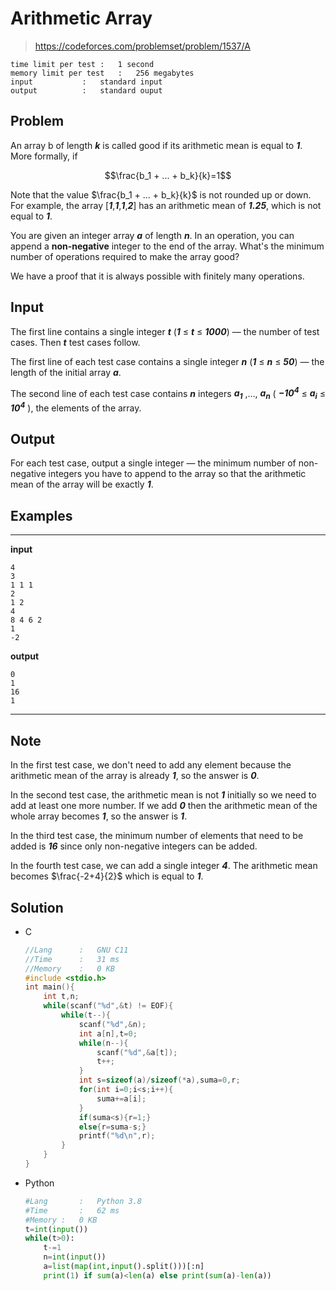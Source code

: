 # Arithmetic Array

> https://codeforces.com/problemset/problem/1537/A

```
time limit per test	:	1 second
memory limit per test	:	256 megabytes
input			:	standard input
output			:	standard ouput
```

## Problem

An array b of length ***k*** is called good if its arithmetic mean is equal to ***1***. More formally, if 

$$\frac{b_1 + ... + b_k}{k}=1$$

Note that the value $\frac{b_1 + ... + b_k}{k}$ is not rounded up or down. For example, the array [***1***,***1***,***1***,***2***] has an arithmetic mean of ***1.25***, which is not equal to ***1***.

You are given an integer array ***a*** of length ***n***. In an operation, you can append a **non-negative** integer to the end of the array. What's the minimum number of operations required to make the array good?

We have a proof that it is always possible with finitely many operations.

## Input

The first line contains a single integer ***t*** (***1*** ≤ ***t*** ≤ ***1000***) — the number of test cases. Then ***t*** test cases follow.

The first line of each test case contains a single integer ***n*** (***1*** ≤ ***n*** ≤ ***50***) — the length of the initial array ***a***.

The second line of each test case contains ***n*** integers ***a<sub>1</sub>*** ,…, ***a<sub>n</sub>*** ( ***−10<sup>4</sup>*** ≤ ***a<sub>i</sub>*** ≤ ***10<sup>4</sup>*** ), the elements of the array.

## Output

For each test case, output a single integer — the minimum number of non-negative integers you have to append to the array so that the arithmetic mean of the array will be exactly ***1***.
 
## Examples

---
**input**
```
4
3
1 1 1
2
1 2
4
8 4 6 2
1
-2
```
**output**
```
0
1
16
1
```
---

## Note

In the first test case, we don't need to add any element because the arithmetic mean of the array is already ***1***, so the answer is ***0***.

In the second test case, the arithmetic mean is not ***1*** initially so we need to add at least one more number. If we add ***0*** then the arithmetic mean of the whole array becomes ***1***, so the answer is ***1***.

In the third test case, the minimum number of elements that need to be added is ***16*** since only non-negative integers can be added.

In the fourth test case, we can add a single integer ***4***. The arithmetic mean becomes $\frac{-2+4}{2}$ which is equal to ***1***.

## Solution

* C

	```C
	//Lang		:	GNU C11
	//Time		:	31 ms
	//Memory	:	0 KB
	#include <stdio.h>
	int main(){
		int t,n;
		while(scanf("%d",&t) != EOF){
			while(t--){
				scanf("%d",&n);
				int a[n],t=0;
				while(n--){
					scanf("%d",&a[t]);
					t++;
				}
				int s=sizeof(a)/sizeof(*a),suma=0,r;
				for(int i=0;i<s;i++){
					suma+=a[i];
				}
				if(suma<s){r=1;}
				else{r=suma-s;}
				printf("%d\n",r);
			}
		}
	}
	```

* Python

	```py
	#Lang		:	Python 3.8
	#Time		:	62 ms
	#Memory	:	0 KB
	t=int(input())
	while(t>0):
	    t-=1
	    n=int(input())
	    a=list(map(int,input().split()))[:n]
	    print(1) if sum(a)<len(a) else print(sum(a)-len(a))
	```
